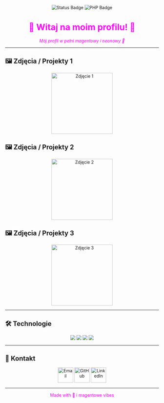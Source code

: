 <p align="center">
  <img src="https://img.shields.io/badge/Status-Active-%23FF00FF?style=for-the-badge" alt="Status Badge"/>
  <img src="https://img.shields.io/badge/Stack-PHP-%23D500F9?style=for-the-badge" alt="PHP Badge"/>
</p>

<h1 align="center" style="color:#FF00FF">
  💖 Witaj na moim profilu! 💖
</h1>

<p align="center">
  <em style="color:#FF00FF">Mój profil w pełni magentowy i neonowy 🌸</em>
</p>

---

## 🖼️ Zdjęcia / Projekty 1
<p align="center">
  <img src="TWOJE_ZDJECIE1.png" alt="Zdjęcie 1" width="200"/>
</p>

## 🖼️ Zdjęcia / Projekty 2
<p align="center">
  <img src="TWOJE_ZDJECIE2.png" alt="Zdjęcie 2" width="200"/>
</p>

## 🖼️ Zdjęcia / Projekty 3
<p align="center">
  <img src="TWOJE_ZDJECIE3.png" alt="Zdjęcie 3" width="200"/>
</p>

---

## 🛠️ Technologie
<p align="center">
  <img src="https://img.shields.io/badge/PHP-%23D500F9?style=for-the-badge&logo=php"/>
  <img src="https://img.shields.io/badge/HTML5-%23FF00FF?style=for-the-badge&logo=html5"/>
  <img src="https://img.shields.io/badge/CSS3-%23FF00FF?style=for-the-badge&logo=css3"/>
  <img src="https://img.shields.io/badge/JavaScript-%23D500F9?style=for-the-badge&logo=javascript"/>
</p>

---

## 🌟 Kontakt
<p align="center">
  <img src="TWOJE_ZDJECIE_EMAIL.png" alt="Email" width="50"/>
  <img src="TWOJE_ZDJECIE_GITHUB.png" alt="GitHub" width="50"/>
  <img src="TWOJE_ZDJECIE_LINKEDIN.png" alt="LinkedIn" width="50"/>
</p>

---

<p align="center" style="color:#FF00FF">
  Made with 💖 i magentowe vibes
</p>
